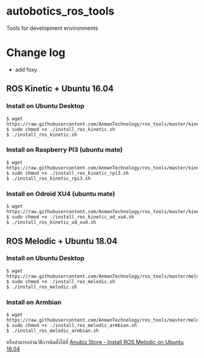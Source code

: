 
# autobotics_ros_tools
Tools for development environments

# Change log

- add foxy


## ROS Kinetic + Ubuntu 16.04

### Install on Ubuntu Desktop

```
$ wget https://raw.githubusercontent.com/AnmanTechnology/ros_tools/master/kinetic/install_ros_kinetic.sh
$ sudo chmod +x ./install_ros_kinetic.sh
$ ./install_ros_kinetic.sh
```

### Install on Raspberry PI3 (ubuntu mate)

```
$ wget https://raw.githubusercontent.com/AnmanTechnology/ros_tools/master/kinetic/install_ros_kinetic_rpi3.sh
$ sudo chmod +x ./install_ros_kinetic_rpi3.sh
$ ./install_ros_kinetic_rpi3.sh
```

### Install on Odroid XU4 (ubuntu mate)

```
$ wget https://raw.githubusercontent.com/AnmanTechnology/ros_tools/master/kinetic/install_ros_kinetic_od_xu4.sh
$ sudo chmod +x ./install_ros_kinetic_od_xu4.sh
$ ./install_ros_kinetic_od_xu4.sh
```


## ROS Melodic + Ubuntu 18.04

### Install on Ubuntu Desktop

```
$ wget https://raw.githubusercontent.com/AnmanTechnology/ros_tools/master/melodic/install_ros_melodic.sh
$ sudo chmod +x ./install_ros_melodic.sh
$ ./install_ros_melodic.sh
```


### Install on Armbian

```
$ wget https://raw.githubusercontent.com/AnmanTechnology/ros_tools/master/melodic/install_ros_melodic_armbian.sh
$ sudo chmod +x ./install_ros_melodic_armbian.sh
$ ./install_ros_melodic_armbian.sh
```


หรือสามารถอ่านวิธีการติดตั้งได้ที่ [Anubiz Store - Install ROS Melodic on Ubuntu 18.04](http://www.anubiz.store/b/1)